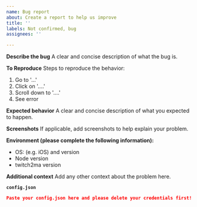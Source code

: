 ```yaml
---
name: Bug report
about: Create a report to help us improve
title: ''
labels: Not confirmed, bug
assignees: ''

---
```


**Describe the bug**
A clear and concise description of what the bug is.

**To Reproduce**
Steps to reproduce the behavior:
1. Go to '...'
2. Click on '....'
3. Scroll down to '....'
4. See error

**Expected behavior**
A clear and concise description of what you expected to happen.

**Screenshots**
If applicable, add screenshots to help explain your problem.

**Environment (please complete the following information):**
 - OS: (e.g. iOS) and version
 - Node version
 - twitch2ma version

**Additional context**
Add any other context about the problem here.

**`config.json`**
```json
Paste your config.json here and please delete your credentials first!
```

